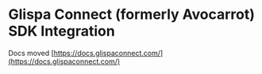 
# Glispa Connect (formerly Avocarrot) SDK Integration

Docs moved [https://docs.glispaconnect.com/](https://docs.glispaconnect.com/)
